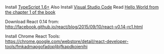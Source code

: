 Install [TypeScript 1.6+](http://www.typescriptlang.org/)
Also Install [Visual Studio Code](https://code.visualstudio.com/)
Read [Hello World from the chapter 1 of the book](https://library.oreilly.com/book/0636920042266/react-up-amp-running/toc)

Download React 0.14 from:
http://facebook.github.io/react/blog/2015/09/10/react-v0.14-rc1.html

Install Chrome React Tools:
https://chrome.google.com/webstore/detail/react-developer-tools/fmkadmapgofadopljbjfkapdkoienihi